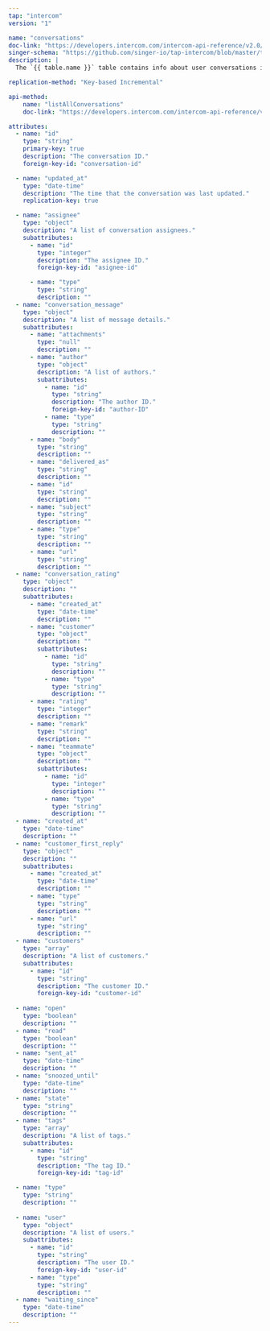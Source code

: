 ```yaml
---
tap: "intercom"
version: "1"

name: "conversations"
doc-link: "https://developers.intercom.com/intercom-api-reference/v2.0/reference#conversation-model"
singer-schema: "https://github.com/singer-io/tap-intercom/blob/master/tap_intercom/schemas/conversations.json"
description: |
  The `{{ table.name }}` table contains info about user conversations in your {{ integration.display_name }} account.

replication-method: "Key-based Incremental"

api-method:
    name: "listAllConversations"
    doc-link: "https://developers.intercom.com/intercom-api-reference/v2.0/reference#list-conversations"

attributes:
  - name: "id"
    type: "string"
    primary-key: true
    description: "The conversation ID."
    foreign-key-id: "conversation-id"

  - name: "updated_at"
    type: "date-time"
    description: "The time that the conversation was last updated."
    replication-key: true

  - name: "assignee"
    type: "object"
    description: "A list of conversation assignees."
    subattributes:
      - name: "id"
        type: "integer"
        description: "The assignee ID."
        foreign-key-id: "asignee-id"

      - name: "type"
        type: "string"
        description: ""
  - name: "conversation_message"
    type: "object"
    description: "A list of message details."
    subattributes:
      - name: "attachments"
        type: "null"
        description: ""
      - name: "author"
        type: "object"
        description: "A list of authors."
        subattributes:
          - name: "id"
            type: "string"
            description: "The author ID."
            foreign-key-id: "author-ID"
          - name: "type"
            type: "string"
            description: ""
      - name: "body"
        type: "string"
        description: ""
      - name: "delivered_as"
        type: "string"
        description: ""
      - name: "id"
        type: "string"
        description: ""
      - name: "subject"
        type: "string"
        description: ""
      - name: "type"
        type: "string"
        description: ""
      - name: "url"
        type: "string"
        description: ""
  - name: "conversation_rating"
    type: "object"
    description: ""
    subattributes:
      - name: "created_at"
        type: "date-time"
        description: ""
      - name: "customer"
        type: "object"
        description: ""
        subattributes:
          - name: "id"
            type: "string"
            description: ""
          - name: "type"
            type: "string"
            description: ""
      - name: "rating"
        type: "integer"
        description: ""
      - name: "remark"
        type: "string"
        description: ""
      - name: "teammate"
        type: "object"
        description: ""
        subattributes:
          - name: "id"
            type: "integer"
            description: ""
          - name: "type"
            type: "string"
            description: ""
  - name: "created_at"
    type: "date-time"
    description: ""
  - name: "customer_first_reply"
    type: "object"
    description: ""
    subattributes:
      - name: "created_at"
        type: "date-time"
        description: ""
      - name: "type"
        type: "string"
        description: ""
      - name: "url"
        type: "string"
        description: ""
  - name: "customers"
    type: "array"
    description: "A list of customers."
    subattributes:
      - name: "id"
        type: "string"
        description: "The customer ID."
        foreign-key-id: "customer-id"
  
  - name: "open"
    type: "boolean"
    description: ""
  - name: "read"
    type: "boolean"
    description: ""
  - name: "sent_at"
    type: "date-time"
    description: ""
  - name: "snoozed_until"
    type: "date-time"
    description: ""
  - name: "state"
    type: "string"
    description: ""
  - name: "tags"
    type: "array"
    description: "A list of tags."
    subattributes:
      - name: "id"
        type: "string"
        description: "The tag ID."
        foreign-key-id: "tag-id"

  - name: "type"
    type: "string"
    description: ""
  
  - name: "user"
    type: "object"
    description: "A list of users."
    subattributes:
      - name: "id"
        type: "string"
        description: "The user ID."
        foreign-key-id: "user-id"
      - name: "type"
        type: "string"
        description: ""
  - name: "waiting_since"
    type: "date-time"
    description: ""
---
```

